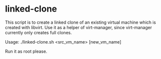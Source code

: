 # linked-clone

This script is to create a linked clone of an existing virtual machine which is created with libvirt.
Use it as a helper of virt-manager, since virt-manager currently only creates full clones.

Usage:
./linked-clone.sh <src_vm_name> [new_vm_name]

Run it as root please.


